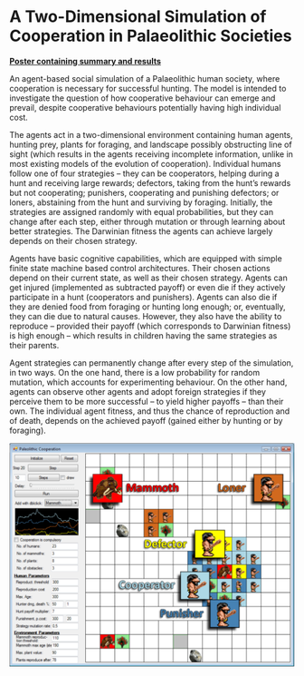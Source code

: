 A Two-Dimensional Simulation of Cooperation in Palaeolithic Societies
===============

**[Poster containing summary and results](cooperation_poster_Madl_T.pdf)**

An agent-based social simulation of a Palaeolithic human society, where cooperation is necessary for successful hunting. The model is intended to investigate the question of how cooperative behaviour can emerge and prevail, despite cooperative behaviours potentially having high individual cost.

The agents act in a two-dimensional environment containing human agents, hunting prey, plants for foraging, and landscape possibly obstructing line of sight (which results in the agents receiving incomplete information, unlike in most existing models of the evolution of cooperation). Individual humans follow one of four strategies – they can be cooperators, helping during a hunt and receiving large rewards; defectors, taking from the hunt’s rewards but not cooperating; punishers, cooperating and punishing defectors; or loners, abstaining from the hunt and surviving by foraging. Initially, the strategies are assigned randomly with equal probabilities, but they can change after each step, either through mutation or through learning about better strategies. The Darwinian fitness the agents can achieve largely depends on their chosen strategy. 

Agents have basic cognitive capabilities, which are equipped with simple finite state machine based control architectures. Their chosen actions depend on their current state, as well as their chosen strategy. Agents can get injured (implemented as subtracted payoff) or even die if they actively participate in a hunt (cooperators and punishers). Agents can also die if they are denied food from foraging or hunting long enough; or, eventually, they can die due to natural causes. However, they also have the ability to reproduce – provided their payoff (which corresponds to Darwinian fitness) is high enough – which results in children having the same strategies as their parents.

Agent strategies can permanently change after every step of the simulation, in two ways. On the one hand, there is a low probability for random mutation, which accounts for experimenting behaviour. On the other hand, agents can observe other agents and adopt foreign strategies if they perceive them to be more successful – to yield higher payoffs – than their own. The individual agent fitness, and thus the chance of reproduction and of death, depends on the achieved payoff (gained either by hunting or by foraging). 

![Screenshot](screenshot.png)

